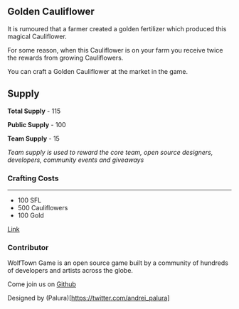 ## Golden Cauliflower

It is rumoured that a farmer created a golden fertilizer which produced this magical Cauliflower.

For some reason, when this Cauliflower is on your farm you receive twice the rewards from growing Cauliflowers.

You can craft a Golden Cauliflower at the market in the game.

## Supply

**Total Supply** - 115

**Public Supply** - 100

**Team Supply** - 15

_Team supply is used to reward the core team, open source designers, developers, community events and giveaways_

### Crafting Costs

---

- 100 SFL
- 500 Cauliflowers
- 100 Gold

[Link](https://docs.sunflower-land.com/crafting-guide)

### Contributor

WolfTown Game is an open source game built by a community of hundreds of developers and artists across the globe.

Come join us on [Github](https://github.com/sunflower-land/sunflower-land)

Designed by (Palura)[https://twitter.com/andrei_palura]
